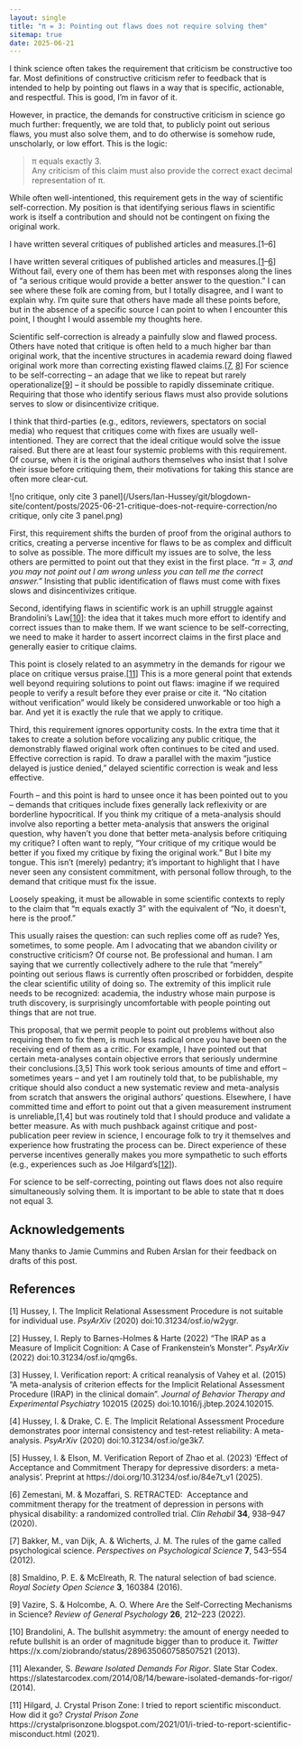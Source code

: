```yaml
---
layout: single
title: "π = 3: Pointing out flaws does not require solving them"
sitemap: true
date: 2025-06-21
---
```


I think science often takes the requirement that criticism be constructive too far. Most definitions of constructive criticism refer to feedback that is intended to help by pointing out flaws in a way that is specific, actionable, and respectful. This is good, I’m in favor of it. 

However, in practice, the demands for constructive criticism in science go much further: frequently, we are told that, to publicly point out serious flaws, you must also solve them, and to do otherwise is somehow rude, unscholarly, or low effort. This is the logic:

> π equals exactly 3.  
> Any criticism of this claim must also provide the correct exact decimal representation of π.

While often well-intentioned, this requirement gets in the way of scientific self-correction. My position is that identifying serious flaws in scientific work is itself a contribution and should not be contingent on fixing the original work.

I have written several critiques of published articles and measures.[1–6] 

I have written several critiques of published articles and measures.[<a href="#ref1">1</a>–<a href="#ref6">6</a>] Without fail, every one of them has been met with responses along the lines of “a serious critique would provide a better answer to the question.” I can see where these folk are coming from, but I totally disagree, and I want to explain why. I’m quite sure that others have made all these points before, but in the absence of a specific source I can point to when I encounter this point, I thought I would assemble my thoughts here. 

Scientific self-correction is already a painfully slow and flawed process. Others have noted that critique is often held to a much higher bar than original work, that the incentive structures in academia reward doing flawed original work more than correcting existing flawed claims.[<a href="#ref7">7</a>, <a href="#ref8">8</a>] For science to be self-correcting – an adage that we like to repeat but rarely operationalize[<a href="#ref9">9</a>] – it should be possible to rapidly disseminate critique. Requiring that those who identify serious flaws must also provide solutions serves to slow or disincentivize critique. 

I think that third-parties (e.g., editors, reviewers, spectators on social media) who request that critiques come with fixes are usually well-intentioned. They are correct that the ideal critique would solve the issue raised. But there are at least four systemic problems with this requirement. Of course, when it is the original authors themselves who insist that I solve their issue before critiquing them, their motivations for taking this stance are often more clear-cut.

![no critique, only cite 3 panel](/Users/Ian-Hussey/git/blogdown-site/content/posts/2025-06-21-critique-does-not-require-correction/no critique, only cite 3 panel.png)

First, this requirement shifts the burden of proof from the original authors to critics, creating a perverse incentive for flaws to be as complex and difficult to solve as possible. The more difficult my issues are to solve, the less others are permitted to point out that they exist in the first place. *“π = 3, and you may not point out I am wrong unless you can tell me the correct answer.”* Insisting that public identification of flaws must come with fixes slows and disincentivizes critique. 

Second, identifying flaws in scientific work is an uphill struggle against Brandolini’s Law[<a href="#ref10">10</a>]: the idea that it takes much more effort to identify and correct issues than to make them. If we want science to be self-correcting, we need to make it harder to assert incorrect claims in the first place and generally easier to critique claims. 

This point is closely related to an asymmetry in the demands for rigour we place on critique versus praise.[<a href="#ref11">11</a>] This is a more general point that extends well beyond requiring solutions to point out flaws: imagine if we required people to verify a result before they ever praise or cite it. “No citation without verification” would likely be considered unworkable or too high a bar. And yet it is exactly the rule that we apply to critique. 

Third, this requirement ignores opportunity costs. In the extra time that it takes to create a solution before vocalizing any public critique, the demonstrably flawed original work often continues to be cited and used. Effective correction is rapid. To draw a parallel with the maxim “justice delayed is justice denied,” delayed scientific correction is weak and less effective.

Fourth – and this point is hard to unsee once it has been pointed out to you – demands that critiques include fixes generally lack reflexivity or are borderline hypocritical. If you think my critique of a meta-analysis should involve also reporting a better meta-analysis that answers the original question, why haven’t you done that better meta-analysis before critiquing my critique? I often want to reply, “Your critique of my critique would be better if you fixed my critique by fixing the original work.” But I bite my tongue. This isn’t (merely) pedantry; it’s important to highlight that I have never seen any consistent commitment, with personal follow through, to the demand that critique must fix the issue. 

Loosely speaking, it must be allowable in some scientific contexts to reply to the claim that “π equals exactly 3” with the equivalent of “No, it doesn't, here is the proof.” 

This usually raises the question: can such replies come off as rude? Yes, sometimes, to some people. Am I advocating that we abandon civility or constructive criticism? Of course not. Be professional and human. I am saying that we currently collectively adhere to the rule that “merely” pointing out serious flaws is currently often proscribed or forbidden, despite the clear scientific utility of doing so. The extremity of this implicit rule needs to be recognized: academia, the industry whose main purpose is truth discovery, is surprisingly uncomfortable with people pointing out things that are not true.

This proposal, that we permit people to point out problems without also requiring them to fix them, is much less radical once you have been on the receiving end of them as a critic. For example, I have pointed out that certain meta-analyses contain objective errors that seriously undermine their conclusions.[3,5] This work took serious amounts of time and effort – sometimes years – and yet I am routinely told that, to be publishable, my critique should also conduct a new systematic review and meta-analysis from scratch that answers the original authors’ questions. Elsewhere, I have committed time and effort to point out that a given measurement instrument is unreliable,[1,4] but was routinely told that I should produce and validate a better measure. As with much pushback against critique and post-publication peer review in science, I encourage folk to try it themselves and experience how frustrating the process can be. Direct experience of these perverse incentives generally makes you more sympathetic to such efforts (e.g., experiences such as Joe Hilgard’s[<a href="#ref12">12</a>]).

For science to be self-correcting, pointing out flaws does not also require simultaneously solving them. It is important to be able to state that π does not equal 3.

## Acknowledgements

Many thanks to Jamie Cummins and Ruben Arslan for their feedback on drafts of this post.

## References

<p id="ref1">[1] Hussey, I. The Implicit Relational Assessment Procedure is not suitable for individual use. <em>PsyArXiv</em> (2020) doi:10.31234/osf.io/w2ygr.</p>  
<p id="ref2">[2] Hussey, I. Reply to Barnes-Holmes & Harte (2022) “The IRAP as a Measure of Implicit Cognition: A Case of Frankenstein’s Monster”. <em>PsyArXiv</em> (2022) doi:10.31234/osf.io/qmg6s.</p>  
<p id="ref3">[3] Hussey, I. Verification report: A critical reanalysis of Vahey et al. (2015) “A meta-analysis of criterion effects for the Implicit Relational Assessment Procedure (IRAP) in the clinical domain”. <em>Journal of Behavior Therapy and Experimental Psychiatry</em> 102015 (2025) doi:10.1016/j.jbtep.2024.102015.</p>  
<p id="ref4">[4] Hussey, I. & Drake, C. E. The Implicit Relational Assessment Procedure demonstrates poor internal consistency and test-retest reliability: A meta-analysis. <em>PsyArXiv</em> (2020) doi:10.31234/osf.io/ge3k7.</p>  
<p id="ref5">[5] Hussey, I. & Elson, M. Verification Report of Zhao et al. (2023) ‘Effect of Acceptance and Commitment Therapy for depressive disorders: a meta-analysis’. Preprint at https://doi.org/10.31234/osf.io/84e7t_v1 (2025).</p>  
<p id="ref6">[6] Zemestani, M. & Mozaffari, S. RETRACTED:  Acceptance and commitment therapy for the treatment of depression in persons with physical disability: a randomized controlled trial. <em>Clin Rehabil</em> <strong>34</strong>, 938–947 (2020).</p>  
<p id="ref7">[7] Bakker, M., van Dijk, A. & Wicherts, J. M. The rules of the game called psychological science. <em>Perspectives on Psychological Science</em> <strong>7</strong>, 543–554 (2012).</p>  
<p id="ref8">[8] Smaldino, P. E. & McElreath, R. The natural selection of bad science. <em>Royal Society Open Science</em> <strong>3</strong>, 160384 (2016).</p>  
<p id="ref9">[9] Vazire, S. & Holcombe, A. O. Where Are the Self-Correcting Mechanisms in Science? <em>Review of General Psychology</em> <strong>26</strong>, 212–223 (2022).</p>  
<p id="ref10">[10] Brandolini, A. The bullshit asymmetry: the amount of energy needed to refute bullshit is an order of magnitude bigger than to produce it. <em>Twitter</em> https://x.com/ziobrando/status/289635060758507521 (2013).</p>  
<p id="ref11">[11] Alexander, S. <em>Beware Isolated Demands For Rigor</em>. Slate Star Codex. https://slatestarcodex.com/2014/08/14/beware-isolated-demands-for-rigor/ (2014).</p>
<p id="ref12">[11] Hilgard, J. Crystal Prison Zone: I tried to report scientific misconduct. How did it go? <em>Crystal Prison Zone</em> https://crystalprisonzone.blogspot.com/2021/01/i-tried-to-report-scientific-misconduct.html (2021).</p>
